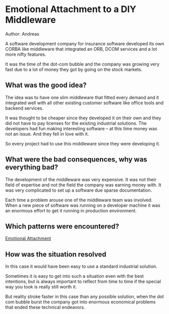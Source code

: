 # Emotional Attachment to a DIY Middleware 
Author: Andreas

A software development company for insurance software developed its own CORBA like middleware that integrated an ORB, DCOM services and a lot more nifty features. 

It was the time of the dot-com bubble and the company was growing very fast due to a lot of money they got by going on the stock markets.

## What was the good idea?
The idea was to have one slim middleware that fitted every demand and it integrated well with all other existing customer software like office tools and backend services. 

It was thought to be cheaper since they developed it on their own and they did not have to pay licenses for the existing industrial solutions. 
The developers had fun making interesting software – at this time money was not an issue. And they fell in love with it. 

So every project had to use this middleware since they were developing it.  

## What were the bad consequences, why was everything bad?
The development of the middleware was very expensive. It was not their field of expertise and not the field the company was earning money with. 
It was very complicated to set up a software due sparse documentation. 

Each time a problem arouse one of the middleware team was involved. When a new piece of software was running on a developer machine it was an enormous effort to get it running in production environment.

## Which patterns were encountered?
[Emotional Attachment](../patterns/emotional_misattachment.md)

## How was the situation resolved
In this case it would have been easy to use a standard industrial solution. 

Sometimes it is easy to get into such a situation even with the best intentions, but is always important to reflect from time to time if the special way you took is really still worth it. 

But reality stroke faster in this case than any possible solution, when the dot com bubble burst the company got into enormous economical problems that ended these technical endeavors. 

